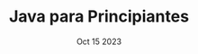 ---
title: "Java para Principiantes"
summary: "Aprende los fundamentos de Java desde cero"
date: "Oct 15 2023"
draft: false
tags:
- Java
---